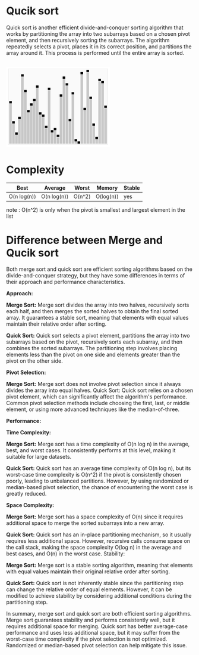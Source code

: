 # Qucik sort
Quick sort is another efficient divide-and-conquer sorting algorithm that works by partitioning the array into two subarrays based on a chosen pivot element, and then recursively sorting the subarrays. The algorithm repeatedly selects a pivot, places it in its correct position, and partitions the array around it. This process is performed until the entire array is sorted.

![Alt text](https://github.com/Danish9991/Data-structures-and-Algorithms-/blob/main/algorithms/sorting/quick-sort/assets/quick.gif)
---

# Complexity

| Best        | Average       | Worst         | Memory        | Stable   | 
|:-----------:|:-------------:|:-------------:|:-------------:|:---------|
| O(n log(n)) | O(n log(n))   | O(n^2)        | O(log(n))     |yes       |

note : O(n^2) is only when the pivot is smallest and largest element in the list

# Difference between Merge and Qucik sort

Both merge sort and quick sort are efficient sorting algorithms based on the divide-and-conquer strategy, but they have some differences in terms of their approach and performance characteristics.

******Approach:******

**Merge Sort:** Merge sort divides the array into two halves, recursively sorts each half, and then merges the sorted halves to obtain the final sorted array. It guarantees a stable sort, meaning that elements with equal values maintain their relative order after sorting.

**Quick Sort:** Quick sort selects a pivot element, partitions the array into two subarrays based on the pivot, recursively sorts each subarray, and then combines the sorted subarrays. The partitioning step involves placing elements less than the pivot on one side and elements greater than the pivot on the other side.

**Pivot Selection:**

**Merge Sort:** Merge sort does not involve pivot selection since it always divides the array into equal halves.
Quick Sort: Quick sort relies on a chosen pivot element, which can significantly affect the algorithm's performance. Common pivot selection methods include choosing the first, last, or middle element, or using more advanced techniques like the median-of-three.

**Performance:**

**Time Complexity:**

**Merge Sort:** Merge sort has a time complexity of O(n log n) in the average, best, and worst cases. It consistently performs at this level, making it suitable for large datasets.

**Quick Sort:** Quick sort has an average time complexity of O(n log n), but its worst-case time complexity is O(n^2) if the pivot is consistently chosen poorly, leading to unbalanced partitions. However, by using randomized or median-based pivot selection, the chance of encountering the worst case is greatly reduced.

**Space Complexity:**

**Merge Sort:** Merge sort has a space complexity of O(n) since it requires additional space to merge the sorted subarrays into a new array.

**Quick Sort:** Quick sort has an in-place partitioning mechanism, so it usually requires less additional space. However, recursive calls consume space on the call stack, making the space complexity O(log n) in the average and best cases, and O(n) in the worst case.
Stability:

**Merge Sort:** Merge sort is a stable sorting algorithm, meaning that elements with equal values maintain their original relative order after sorting.

**Quick Sort:** Quick sort is not inherently stable since the partitioning step can change the relative order of equal elements. However, it can be modified to achieve stability by considering additional conditions during the partitioning step.

In summary, merge sort and quick sort are both efficient sorting algorithms. Merge sort guarantees stability and performs consistently well, but it requires additional space for merging. Quick sort has better average-case performance and uses less additional space, but it may suffer from the worst-case time complexity if the pivot selection is not optimized. Randomized or median-based pivot selection can help mitigate this issue.






